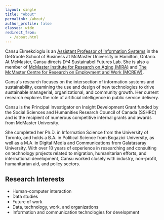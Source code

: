```yaml
---
layout: single
title: "About"
permalink: /about/
author_profile: false
classes: wide
redirect_from: 
  - /about.html
---
```


Cansu Ekmekcioglu is an [Assistant Professor of Information Systems](https://degroote.mcmaster.ca/profiles/ekmekcic/) in the DeGroote School of Business at McMaster University in Hamilton, Ontario. At McMaster, Cansu directs D^4 Sustainabel Futures Lab. She is also a member of [McMaster Institute for Research on Aging (MIRA)](https://mira.mcmaster.ca/our-faculty/cansu-ekmekcioglu/) and [The McMaster Centre for Research on Employment and Work (MCREW)](https://mcrew.ca/).

Cansu's research focuses on the intersection of information systems and sustainability, examining the use and design of new technologies to drive sustainable managerial, organizational, and community growth. Her current research explores the role of artificial intelligence in public service delivery.

Cansu is the Principal Investigator on Insight Development Grant funded by the Social Sciences and Humanities Research Council of Canada (SSHRC) and is the recipient of numerous competitive internal grants and awards from McMaster University.

She completed her Ph.D. in Information Science from the University of Toronto, and holds a B.A. in Political Science from Bogazici University, as well as a M.A. in Digital Media and Communications from Galatasaray University. With over 10 years of experience in researching and consulting on technology projects related to migration, humanitarian efforts, and international development, Cansu worked closely with industry, non-profit, humanitarian aid, and policy sectors.

## Research Interests

* Human-computer interaction
* Data studies
* Future of work
* Data, technology, work, and organizations
* Information and communication technologies for development
